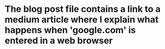 # The blog post file contains a link to a medium article where I explain what happens when 'google.com' is entered in a web browser
